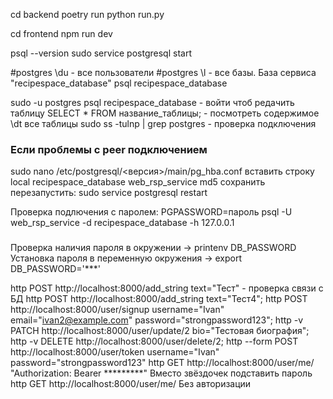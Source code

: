 cd backend
poetry run python run.py












cd frontend
npm run dev




psql --version
sudo service postgresql start

#postgres \du - все пользователи
#postgres \l - все базы. База сервиса "recipespace_database"
psql recipespace_database

sudo -u postgres psql recipespace_database - войти чтоб редачить таблицу
SELECT * FROM название_таблицы; - посмотреть содержимое
\dt все таблицы
sudo ss -tulnp | grep postgres - проверка подключения

### Если проблемы с peer подключением
sudo nano /etc/postgresql/<версия>/main/pg_hba.conf
вставить строку
local   recipespace_database    web_rsp_service                md5
сохранить
перезапустить: sudo service postgresql restart

Проверка подлючения с паролем:
PGPASSWORD=пароль psql -U web_rsp_service -d recipespace_database -h 127.0.0.1
###
Проверка наличия пароля в окружении -> printenv DB_PASSWORD 
Установка пароля в переменную окружения -> export DB_PASSWORD='***'


http POST http://localhost:8000/add_string text="Тест" - проверка связи с БД
http POST http://localhost:8000/add_string text="Тест4";
http POST http://localhost:8000/user/signup username="Ivan" email="ivan2@example.com" password="strongpassword123";
http -v PATCH http://localhost:8000/user/update/2 bio="Тестовая биография";
http -v DELETE http://localhost:8000/user/delete/2;
http --form POST http://localhost:8000/user/token username="Ivan" password="strongpassword123"
http GET http://localhost:8000/user/me/ "Authorization: Bearer *********"  Вместо звёздочек подставить пароль
http GET http://localhost:8000/user/me/ Без авторизации
